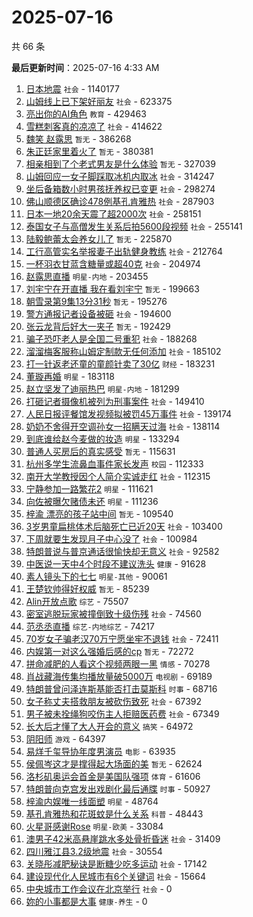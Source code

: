 # 2025-07-16

共 66 条


<!-- BEGIN -->

**最后更新时间**：2025-07-16 4:33 AM
1. [日本地震](https://m.weibo.cn/search?containerid=100103type%3D1%26t%3D10%26q%3D%E6%97%A5%E6%9C%AC%E5%9C%B0%E9%9C%87&stream_entry_id=31&isnewpage=1&extparam=seat%3D1%26lcate%3D5001%26stream_entry_id%3D31%26band_rank%3D1%26q%3D%25E6%2597%25A5%25E6%259C%25AC%25E5%259C%25B0%25E9%259C%2587%26dgr%3D0%26flag%3D2%26filter_type%3Drealtimehot%26c_type%3D31%26pos%3D0%26realpos%3D1%26cate%3D5001%26display_time%3D1752597487%26pre_seqid%3D17525974879120055994) `社会` - 1140177
2. [山姆线上已下架好丽友](https://m.weibo.cn/search?containerid=100103type%3D1%26t%3D10%26q%3D%23%E5%B1%B1%E5%A7%86%E7%BA%BF%E4%B8%8A%E5%B7%B2%E4%B8%8B%E6%9E%B6%E5%A5%BD%E4%B8%BD%E5%8F%8B%23&stream_entry_id=31&isnewpage=1&extparam=seat%3D1%26lcate%3D5001%26stream_entry_id%3D31%26band_rank%3D2%26q%3D%2523%25E5%25B1%25B1%25E5%25A7%2586%25E7%25BA%25BF%25E4%25B8%258A%25E5%25B7%25B2%25E4%25B8%258B%25E6%259E%25B6%25E5%25A5%25BD%25E4%25B8%25BD%25E5%258F%258B%2523%26dgr%3D0%26flag%3D2%26filter_type%3Drealtimehot%26c_type%3D31%26pos%3D1%26realpos%3D2%26cate%3D5001%26display_time%3D1752597487%26pre_seqid%3D17525974879120055994) `社会` - 623375
3. [亮出你的AI角色](https://m.weibo.cn/search?containerid=100103type%3D1%26t%3D10%26q%3D%23%E4%BA%AE%E5%87%BA%E4%BD%A0%E7%9A%84AI%E8%A7%92%E8%89%B2%23&stream_entry_id=31&isnewpage=1&extparam=seat%3D1%26lcate%3D5001%26stream_entry_id%3D31%26band_rank%3D3%26q%3D%2523%25E4%25BA%25AE%25E5%2587%25BA%25E4%25BD%25A0%25E7%259A%2584AI%25E8%25A7%2592%25E8%2589%25B2%2523%26dgr%3D0%26flag%3D0%26filter_type%3Drealtimehot%26c_type%3D31%26pos%3D2%26realpos%3D3%26cate%3D5001%26display_time%3D1752597487%26pre_seqid%3D17525974879120055994) `教育` - 429463
4. [雪糕刺客真的凉凉了](https://m.weibo.cn/search?containerid=100103type%3D1%26t%3D10%26q%3D%23%E9%9B%AA%E7%B3%95%E5%88%BA%E5%AE%A2%E7%9C%9F%E7%9A%84%E5%87%89%E5%87%89%E4%BA%86%23&stream_entry_id=31&isnewpage=1&extparam=seat%3D1%26lcate%3D5001%26stream_entry_id%3D31%26band_rank%3D39%26q%3D%2523%25E9%259B%25AA%25E7%25B3%2595%25E5%2588%25BA%25E5%25AE%25A2%25E7%259C%259F%25E7%259A%2584%25E5%2587%2589%25E5%2587%2589%25E4%25BA%2586%2523%26dgr%3D0%26flag%3D1%26filter_type%3Drealtimehot%26c_type%3D31%26pos%3D39%26realpos%3D39%26cate%3D5001%26display_time%3D1752597487%26pre_seqid%3D17525974879120055994) `社会` - 414622
5. [魏笑 赵露思](https://m.weibo.cn/search?containerid=100103type%3D1%26t%3D10%26q%3D%E9%AD%8F%E7%AC%91+%E8%B5%B5%E9%9C%B2%E6%80%9D&stream_entry_id=31&isnewpage=1&extparam=seat%3D1%26lcate%3D5001%26stream_entry_id%3D31%26band_rank%3D4%26q%3D%25E9%25AD%258F%25E7%25AC%2591%2520%25E8%25B5%25B5%25E9%259C%25B2%25E6%2580%259D%26dgr%3D0%26flag%3D1%26filter_type%3Drealtimehot%26c_type%3D31%26pos%3D3%26realpos%3D4%26cate%3D5001%26display_time%3D1752597487%26pre_seqid%3D17525974879120055994) `暂无` - 386268
6. [朱正廷家里着火了](https://m.weibo.cn/search?containerid=100103type%3D1%26t%3D10%26q%3D%E6%9C%B1%E6%AD%A3%E5%BB%B7%E5%AE%B6%E9%87%8C%E7%9D%80%E7%81%AB%E4%BA%86&stream_entry_id=31&isnewpage=1&extparam=seat%3D1%26lcate%3D5001%26stream_entry_id%3D31%26band_rank%3D5%26q%3D%25E6%259C%25B1%25E6%25AD%25A3%25E5%25BB%25B7%25E5%25AE%25B6%25E9%2587%258C%25E7%259D%2580%25E7%2581%25AB%25E4%25BA%2586%26dgr%3D0%26flag%3D2%26filter_type%3Drealtimehot%26c_type%3D31%26pos%3D4%26realpos%3D5%26cate%3D5001%26display_time%3D1752597487%26pre_seqid%3D17525974879120055994) `暂无` - 380381
7. [相亲相到了个老式男友是什么体验](https://m.weibo.cn/search?containerid=100103type%3D1%26t%3D10%26q%3D%E7%9B%B8%E4%BA%B2%E7%9B%B8%E5%88%B0%E4%BA%86%E4%B8%AA%E8%80%81%E5%BC%8F%E7%94%B7%E5%8F%8B%E6%98%AF%E4%BB%80%E4%B9%88%E4%BD%93%E9%AA%8C&stream_entry_id=31&isnewpage=1&extparam=seat%3D1%26lcate%3D5001%26stream_entry_id%3D31%26band_rank%3D6%26q%3D%25E7%259B%25B8%25E4%25BA%25B2%25E7%259B%25B8%25E5%2588%25B0%25E4%25BA%2586%25E4%25B8%25AA%25E8%2580%2581%25E5%25BC%258F%25E7%2594%25B7%25E5%258F%258B%25E6%2598%25AF%25E4%25BB%2580%25E4%25B9%2588%25E4%25BD%2593%25E9%25AA%258C%26dgr%3D0%26flag%3D0%26filter_type%3Drealtimehot%26c_type%3D31%26pos%3D5%26realpos%3D6%26cate%3D5001%26display_time%3D1752597487%26pre_seqid%3D17525974879120055994) `暂无` - 327039
8. [山姆回应一女子脚踩取冰机内取冰](https://m.weibo.cn/search?containerid=100103type%3D1%26t%3D10%26q%3D%23%E5%B1%B1%E5%A7%86%E5%9B%9E%E5%BA%94%E4%B8%80%E5%A5%B3%E5%AD%90%E8%84%9A%E8%B8%A9%E5%8F%96%E5%86%B0%E6%9C%BA%E5%86%85%E5%8F%96%E5%86%B0%23&stream_entry_id=31&isnewpage=1&extparam=seat%3D1%26lcate%3D5001%26stream_entry_id%3D31%26band_rank%3D7%26q%3D%2523%25E5%25B1%25B1%25E5%25A7%2586%25E5%259B%259E%25E5%25BA%2594%25E4%25B8%2580%25E5%25A5%25B3%25E5%25AD%2590%25E8%2584%259A%25E8%25B8%25A9%25E5%258F%2596%25E5%2586%25B0%25E6%259C%25BA%25E5%2586%2585%25E5%258F%2596%25E5%2586%25B0%2523%26dgr%3D0%26flag%3D0%26filter_type%3Drealtimehot%26c_type%3D31%26pos%3D7%26realpos%3D7%26cate%3D5001%26display_time%3D1752597487%26pre_seqid%3D17525974879120055994) `社会` - 314247
9. [坐后备箱数小时男孩抚养权已变更](https://m.weibo.cn/search?containerid=100103type%3D1%26t%3D10%26q%3D%23%E5%9D%90%E5%90%8E%E5%A4%87%E7%AE%B1%E6%95%B0%E5%B0%8F%E6%97%B6%E7%94%B7%E5%AD%A9%E6%8A%9A%E5%85%BB%E6%9D%83%E5%B7%B2%E5%8F%98%E6%9B%B4%23&stream_entry_id=31&isnewpage=1&extparam=seat%3D1%26lcate%3D5001%26stream_entry_id%3D31%26band_rank%3D8%26q%3D%2523%25E5%259D%2590%25E5%2590%258E%25E5%25A4%2587%25E7%25AE%25B1%25E6%2595%25B0%25E5%25B0%258F%25E6%2597%25B6%25E7%2594%25B7%25E5%25AD%25A9%25E6%258A%259A%25E5%2585%25BB%25E6%259D%2583%25E5%25B7%25B2%25E5%258F%2598%25E6%259B%25B4%2523%26dgr%3D0%26flag%3D1%26filter_type%3Drealtimehot%26c_type%3D31%26pos%3D8%26realpos%3D8%26cate%3D5001%26display_time%3D1752597487%26pre_seqid%3D17525974879120055994) `社会` - 298274
10. [佛山顺德区确诊478例基孔肯雅热](https://m.weibo.cn/search?containerid=100103type%3D1%26t%3D10%26q%3D%23%E4%BD%9B%E5%B1%B1%E9%A1%BA%E5%BE%B7%E5%8C%BA%E7%A1%AE%E8%AF%8A478%E4%BE%8B%E5%9F%BA%E5%AD%94%E8%82%AF%E9%9B%85%E7%83%AD%23&stream_entry_id=31&isnewpage=1&extparam=seat%3D1%26lcate%3D5001%26stream_entry_id%3D31%26band_rank%3D9%26q%3D%2523%25E4%25BD%259B%25E5%25B1%25B1%25E9%25A1%25BA%25E5%25BE%25B7%25E5%258C%25BA%25E7%25A1%25AE%25E8%25AF%258A478%25E4%25BE%258B%25E5%259F%25BA%25E5%25AD%2594%25E8%2582%25AF%25E9%259B%2585%25E7%2583%25AD%2523%26dgr%3D0%26flag%3D0%26filter_type%3Drealtimehot%26c_type%3D31%26pos%3D9%26realpos%3D9%26cate%3D5001%26display_time%3D1752597487%26pre_seqid%3D17525974879120055994) `社会` - 287903
11. [日本一地20余天震了超2000次](https://m.weibo.cn/search?containerid=100103type%3D1%26t%3D10%26q%3D%23%E6%97%A5%E6%9C%AC%E4%B8%80%E5%9C%B020%E4%BD%99%E5%A4%A9%E9%9C%87%E4%BA%86%E8%B6%852000%E6%AC%A1%23&stream_entry_id=31&isnewpage=1&extparam=seat%3D1%26lcate%3D5001%26stream_entry_id%3D31%26band_rank%3D10%26q%3D%2523%25E6%2597%25A5%25E6%259C%25AC%25E4%25B8%2580%25E5%259C%25B020%25E4%25BD%2599%25E5%25A4%25A9%25E9%259C%2587%25E4%25BA%2586%25E8%25B6%25852000%25E6%25AC%25A1%2523%26dgr%3D0%26flag%3D1%26filter_type%3Drealtimehot%26c_type%3D31%26pos%3D10%26realpos%3D10%26cate%3D5001%26display_time%3D1752597487%26pre_seqid%3D17525974879120055994) `社会` - 258151
12. [泰国女子与高僧发生关系后拍5600段视频](https://m.weibo.cn/search?containerid=100103type%3D1%26t%3D10%26q%3D%23%E6%B3%B0%E5%9B%BD%E5%A5%B3%E5%AD%90%E4%B8%8E%E9%AB%98%E5%83%A7%E5%8F%91%E7%94%9F%E5%85%B3%E7%B3%BB%E5%90%8E%E6%8B%8D5600%E6%AE%B5%E8%A7%86%E9%A2%91%23&stream_entry_id=31&isnewpage=1&extparam=seat%3D1%26lcate%3D5001%26stream_entry_id%3D31%26band_rank%3D11%26q%3D%2523%25E6%25B3%25B0%25E5%259B%25BD%25E5%25A5%25B3%25E5%25AD%2590%25E4%25B8%258E%25E9%25AB%2598%25E5%2583%25A7%25E5%258F%2591%25E7%2594%259F%25E5%2585%25B3%25E7%25B3%25BB%25E5%2590%258E%25E6%258B%258D5600%25E6%25AE%25B5%25E8%25A7%2586%25E9%25A2%2591%2523%26dgr%3D0%26flag%3D2%26filter_type%3Drealtimehot%26c_type%3D31%26pos%3D11%26realpos%3D11%26cate%3D5001%26display_time%3D1752597487%26pre_seqid%3D17525974879120055994) `社会` - 255141
13. [陆毅鲍蕾太会养女儿了](https://m.weibo.cn/search?containerid=100103type%3D1%26t%3D10%26q%3D%E9%99%86%E6%AF%85%E9%B2%8D%E8%95%BE%E5%A4%AA%E4%BC%9A%E5%85%BB%E5%A5%B3%E5%84%BF%E4%BA%86&stream_entry_id=31&isnewpage=1&extparam=seat%3D1%26lcate%3D5001%26stream_entry_id%3D31%26band_rank%3D12%26q%3D%25E9%2599%2586%25E6%25AF%2585%25E9%25B2%258D%25E8%2595%25BE%25E5%25A4%25AA%25E4%25BC%259A%25E5%2585%25BB%25E5%25A5%25B3%25E5%2584%25BF%25E4%25BA%2586%26dgr%3D0%26flag%3D2%26filter_type%3Drealtimehot%26c_type%3D31%26pos%3D12%26realpos%3D12%26cate%3D5001%26display_time%3D1752597487%26pre_seqid%3D17525974879120055994) `暂无` - 225870
14. [工行高管实名举报妻子出轨健身教练](https://m.weibo.cn/search?containerid=100103type%3D1%26t%3D10%26q%3D%23%E5%B7%A5%E8%A1%8C%E9%AB%98%E7%AE%A1%E5%AE%9E%E5%90%8D%E4%B8%BE%E6%8A%A5%E5%A6%BB%E5%AD%90%E5%87%BA%E8%BD%A8%E5%81%A5%E8%BA%AB%E6%95%99%E7%BB%83%23&stream_entry_id=31&isnewpage=1&extparam=seat%3D1%26lcate%3D5001%26stream_entry_id%3D31%26band_rank%3D13%26q%3D%2523%25E5%25B7%25A5%25E8%25A1%258C%25E9%25AB%2598%25E7%25AE%25A1%25E5%25AE%259E%25E5%2590%258D%25E4%25B8%25BE%25E6%258A%25A5%25E5%25A6%25BB%25E5%25AD%2590%25E5%2587%25BA%25E8%25BD%25A8%25E5%2581%25A5%25E8%25BA%25AB%25E6%2595%2599%25E7%25BB%2583%2523%26dgr%3D0%26flag%3D0%26filter_type%3Drealtimehot%26c_type%3D31%26pos%3D13%26realpos%3D13%26cate%3D5001%26display_time%3D1752597487%26pre_seqid%3D17525974879120055994) `社会` - 212764
15. [一杯羽衣甘蓝含糖量或超40克](https://m.weibo.cn/search?containerid=100103type%3D1%26t%3D10%26q%3D%23%E4%B8%80%E6%9D%AF%E7%BE%BD%E8%A1%A3%E7%94%98%E8%93%9D%E5%90%AB%E7%B3%96%E9%87%8F%E6%88%96%E8%B6%8540%E5%85%8B%23&stream_entry_id=31&isnewpage=1&extparam=seat%3D1%26lcate%3D5001%26stream_entry_id%3D31%26band_rank%3D14%26q%3D%2523%25E4%25B8%2580%25E6%259D%25AF%25E7%25BE%25BD%25E8%25A1%25A3%25E7%2594%2598%25E8%2593%259D%25E5%2590%25AB%25E7%25B3%2596%25E9%2587%258F%25E6%2588%2596%25E8%25B6%258540%25E5%2585%258B%2523%26dgr%3D0%26flag%3D1%26filter_type%3Drealtimehot%26c_type%3D31%26pos%3D14%26realpos%3D14%26cate%3D5001%26display_time%3D1752597487%26pre_seqid%3D17525974879120055994) `社会` - 204974
16. [赵露思直播](https://m.weibo.cn/search?containerid=100103type%3D1%26t%3D10%26q%3D%E8%B5%B5%E9%9C%B2%E6%80%9D%E7%9B%B4%E6%92%AD&stream_entry_id=31&isnewpage=1&extparam=seat%3D1%26lcate%3D5001%26stream_entry_id%3D31%26band_rank%3D15%26q%3D%25E8%25B5%25B5%25E9%259C%25B2%25E6%2580%259D%25E7%259B%25B4%25E6%2592%25AD%26dgr%3D0%26flag%3D0%26filter_type%3Drealtimehot%26c_type%3D31%26pos%3D15%26realpos%3D15%26cate%3D5001%26display_time%3D1752597487%26pre_seqid%3D17525974879120055994) `明星-内地` - 203455
17. [刘宇宁在开直播 我在看刘宇宁](https://m.weibo.cn/search?containerid=100103type%3D1%26t%3D10%26q%3D%E5%88%98%E5%AE%87%E5%AE%81%E5%9C%A8%E5%BC%80%E7%9B%B4%E6%92%AD+%E6%88%91%E5%9C%A8%E7%9C%8B%E5%88%98%E5%AE%87%E5%AE%81&stream_entry_id=31&isnewpage=1&extparam=seat%3D1%26lcate%3D5001%26stream_entry_id%3D31%26band_rank%3D16%26q%3D%25E5%2588%2598%25E5%25AE%2587%25E5%25AE%2581%25E5%259C%25A8%25E5%25BC%2580%25E7%259B%25B4%25E6%2592%25AD%2520%25E6%2588%2591%25E5%259C%25A8%25E7%259C%258B%25E5%2588%2598%25E5%25AE%2587%25E5%25AE%2581%26dgr%3D0%26flag%3D0%26filter_type%3Drealtimehot%26c_type%3D31%26pos%3D16%26realpos%3D16%26cate%3D5001%26display_time%3D1752597487%26pre_seqid%3D17525974879120055994) `暂无` - 199663
18. [朝雪录第9集13分31秒](https://m.weibo.cn/search?containerid=100103type%3D1%26t%3D10%26q%3D%E6%9C%9D%E9%9B%AA%E5%BD%95%E7%AC%AC9%E9%9B%8613%E5%88%8631%E7%A7%92&stream_entry_id=31&isnewpage=1&extparam=seat%3D1%26lcate%3D5001%26stream_entry_id%3D31%26band_rank%3D17%26q%3D%25E6%259C%259D%25E9%259B%25AA%25E5%25BD%2595%25E7%25AC%25AC9%25E9%259B%258613%25E5%2588%258631%25E7%25A7%2592%26dgr%3D0%26flag%3D0%26filter_type%3Drealtimehot%26c_type%3D31%26pos%3D17%26realpos%3D17%26cate%3D5001%26display_time%3D1752597487%26pre_seqid%3D17525974879120055994) `暂无` - 195276
19. [警方通报记者设备被砸](https://m.weibo.cn/search?containerid=100103type%3D1%26t%3D10%26q%3D%23%E8%AD%A6%E6%96%B9%E9%80%9A%E6%8A%A5%E8%AE%B0%E8%80%85%E8%AE%BE%E5%A4%87%E8%A2%AB%E7%A0%B8%23&stream_entry_id=31&isnewpage=1&extparam=seat%3D1%26lcate%3D5001%26stream_entry_id%3D31%26band_rank%3D24%26q%3D%2523%25E8%25AD%25A6%25E6%2596%25B9%25E9%2580%259A%25E6%258A%25A5%25E8%25AE%25B0%25E8%2580%2585%25E8%25AE%25BE%25E5%25A4%2587%25E8%25A2%25AB%25E7%25A0%25B8%2523%26dgr%3D0%26flag%3D1%26filter_type%3Drealtimehot%26c_type%3D31%26pos%3D24%26realpos%3D24%26cate%3D5001%26display_time%3D1752597487%26pre_seqid%3D17525974879120055994) `社会` - 194600
20. [张云龙背后好大一夹子](https://m.weibo.cn/search?containerid=100103type%3D1%26t%3D10%26q%3D%E5%BC%A0%E4%BA%91%E9%BE%99%E8%83%8C%E5%90%8E%E5%A5%BD%E5%A4%A7%E4%B8%80%E5%A4%B9%E5%AD%90&stream_entry_id=31&isnewpage=1&extparam=seat%3D1%26lcate%3D5001%26stream_entry_id%3D31%26band_rank%3D18%26q%3D%25E5%25BC%25A0%25E4%25BA%2591%25E9%25BE%2599%25E8%2583%258C%25E5%2590%258E%25E5%25A5%25BD%25E5%25A4%25A7%25E4%25B8%2580%25E5%25A4%25B9%25E5%25AD%2590%26dgr%3D0%26flag%3D0%26filter_type%3Drealtimehot%26c_type%3D31%26pos%3D18%26realpos%3D18%26cate%3D5001%26display_time%3D1752597487%26pre_seqid%3D17525974879120055994) `暂无` - 192429
21. [骗子恐吓老人是全国二号重犯](https://m.weibo.cn/search?containerid=100103type%3D1%26t%3D10%26q%3D%23%E9%AA%97%E5%AD%90%E6%81%90%E5%90%93%E8%80%81%E4%BA%BA%E6%98%AF%E5%85%A8%E5%9B%BD%E4%BA%8C%E5%8F%B7%E9%87%8D%E7%8A%AF%23&stream_entry_id=31&isnewpage=1&extparam=seat%3D1%26lcate%3D5001%26stream_entry_id%3D31%26band_rank%3D19%26q%3D%2523%25E9%25AA%2597%25E5%25AD%2590%25E6%2581%2590%25E5%2590%2593%25E8%2580%2581%25E4%25BA%25BA%25E6%2598%25AF%25E5%2585%25A8%25E5%259B%25BD%25E4%25BA%258C%25E5%258F%25B7%25E9%2587%258D%25E7%258A%25AF%2523%26dgr%3D0%26flag%3D1%26filter_type%3Drealtimehot%26c_type%3D31%26pos%3D19%26realpos%3D19%26cate%3D5001%26display_time%3D1752597487%26pre_seqid%3D17525974879120055994) `社会` - 188268
22. [溜溜梅客服称山姆定制款无任何添加](https://m.weibo.cn/search?containerid=100103type%3D1%26t%3D10%26q%3D%23%E6%BA%9C%E6%BA%9C%E6%A2%85%E5%AE%A2%E6%9C%8D%E7%A7%B0%E5%B1%B1%E5%A7%86%E5%AE%9A%E5%88%B6%E6%AC%BE%E6%97%A0%E4%BB%BB%E4%BD%95%E6%B7%BB%E5%8A%A0%23&stream_entry_id=31&isnewpage=1&extparam=seat%3D1%26lcate%3D5001%26stream_entry_id%3D31%26band_rank%3D20%26q%3D%2523%25E6%25BA%259C%25E6%25BA%259C%25E6%25A2%2585%25E5%25AE%25A2%25E6%259C%258D%25E7%25A7%25B0%25E5%25B1%25B1%25E5%25A7%2586%25E5%25AE%259A%25E5%2588%25B6%25E6%25AC%25BE%25E6%2597%25A0%25E4%25BB%25BB%25E4%25BD%2595%25E6%25B7%25BB%25E5%258A%25A0%2523%26dgr%3D0%26flag%3D1%26filter_type%3Drealtimehot%26c_type%3D31%26pos%3D20%26realpos%3D20%26cate%3D5001%26display_time%3D1752597487%26pre_seqid%3D17525974879120055994) `社会` - 185102
23. [打一针返老还童的童颜针卖了30亿](https://m.weibo.cn/search?containerid=100103type%3D1%26t%3D10%26q%3D%23%E6%89%93%E4%B8%80%E9%92%88%E8%BF%94%E8%80%81%E8%BF%98%E7%AB%A5%E7%9A%84%E7%AB%A5%E9%A2%9C%E9%92%88%E5%8D%96%E4%BA%8630%E4%BA%BF%23&stream_entry_id=31&isnewpage=1&extparam=seat%3D1%26lcate%3D5001%26stream_entry_id%3D31%26band_rank%3D21%26q%3D%2523%25E6%2589%2593%25E4%25B8%2580%25E9%2592%2588%25E8%25BF%2594%25E8%2580%2581%25E8%25BF%2598%25E7%25AB%25A5%25E7%259A%2584%25E7%25AB%25A5%25E9%25A2%259C%25E9%2592%2588%25E5%258D%2596%25E4%25BA%258630%25E4%25BA%25BF%2523%26dgr%3D0%26flag%3D1%26filter_type%3Drealtimehot%26c_type%3D31%26pos%3D21%26realpos%3D21%26cate%3D5001%26display_time%3D1752597487%26pre_seqid%3D17525974879120055994) `财经` - 183231
24. [董璇再婚](https://m.weibo.cn/search?containerid=100103type%3D1%26t%3D10%26q%3D%E8%91%A3%E7%92%87%E5%86%8D%E5%A9%9A&stream_entry_id=31&isnewpage=1&extparam=seat%3D1%26lcate%3D5001%26stream_entry_id%3D31%26band_rank%3D22%26q%3D%25E8%2591%25A3%25E7%2592%2587%25E5%2586%258D%25E5%25A9%259A%26dgr%3D0%26flag%3D2%26filter_type%3Drealtimehot%26c_type%3D31%26pos%3D22%26realpos%3D22%26cate%3D5001%26display_time%3D1752597487%26pre_seqid%3D17525974879120055994) `明星` - 183118
25. [赵立坚发了迪丽热巴](https://m.weibo.cn/search?containerid=100103type%3D1%26t%3D10%26q%3D%23%E8%B5%B5%E7%AB%8B%E5%9D%9A%E5%8F%91%E4%BA%86%E8%BF%AA%E4%B8%BD%E7%83%AD%E5%B7%B4%23&stream_entry_id=31&isnewpage=1&extparam=seat%3D1%26lcate%3D5001%26stream_entry_id%3D31%26band_rank%3D23%26q%3D%2523%25E8%25B5%25B5%25E7%25AB%258B%25E5%259D%259A%25E5%258F%2591%25E4%25BA%2586%25E8%25BF%25AA%25E4%25B8%25BD%25E7%2583%25AD%25E5%25B7%25B4%2523%26dgr%3D0%26flag%3D2%26filter_type%3Drealtimehot%26c_type%3D31%26pos%3D23%26realpos%3D23%26cate%3D5001%26display_time%3D1752597487%26pre_seqid%3D17525974879120055994) `明星-内地` - 181299
26. [打砸记者摄像机被列为刑事案件](https://m.weibo.cn/search?containerid=100103type%3D1%26t%3D10%26q%3D%23%E6%89%93%E7%A0%B8%E8%AE%B0%E8%80%85%E6%91%84%E5%83%8F%E6%9C%BA%E8%A2%AB%E5%88%97%E4%B8%BA%E5%88%91%E4%BA%8B%E6%A1%88%E4%BB%B6%23&stream_entry_id=31&isnewpage=1&extparam=seat%3D1%26lcate%3D5001%26stream_entry_id%3D31%26band_rank%3D25%26q%3D%2523%25E6%2589%2593%25E7%25A0%25B8%25E8%25AE%25B0%25E8%2580%2585%25E6%2591%2584%25E5%2583%258F%25E6%259C%25BA%25E8%25A2%25AB%25E5%2588%2597%25E4%25B8%25BA%25E5%2588%2591%25E4%25BA%258B%25E6%25A1%2588%25E4%25BB%25B6%2523%26dgr%3D0%26flag%3D1%26filter_type%3Drealtimehot%26c_type%3D31%26pos%3D25%26realpos%3D25%26cate%3D5001%26display_time%3D1752597487%26pre_seqid%3D17525974879120055994) `社会` - 149410
27. [人民日报评餐馆发视频拟被罚45万事件](https://m.weibo.cn/search?containerid=100103type%3D1%26t%3D10%26q%3D%23%E4%BA%BA%E6%B0%91%E6%97%A5%E6%8A%A5%E8%AF%84%E9%A4%90%E9%A6%86%E5%8F%91%E8%A7%86%E9%A2%91%E6%8B%9F%E8%A2%AB%E7%BD%9A45%E4%B8%87%E4%BA%8B%E4%BB%B6%23&stream_entry_id=31&isnewpage=1&extparam=seat%3D1%26c_type%3D31%26cate%3D5001%26stream_entry_id%3D31%26lcate%3D5001%26pos%3D9%26q%3D%2523%25E4%25BA%25BA%25E6%25B0%2591%25E6%2597%25A5%25E6%258A%25A5%25E8%25AF%2584%25E9%25A4%2590%25E9%25A6%2586%25E5%258F%2591%25E8%25A7%2586%25E9%25A2%2591%25E6%258B%259F%25E8%25A2%25AB%25E7%25BD%259A45%25E4%25B8%2587%25E4%25BA%258B%25E4%25BB%25B6%2523%26flag%3D1%26dgr%3D0%26band_rank%3D10%26filter_type%3Drealtimehot%26realpos%3D10%26display_time%3D1752600486%26pre_seqid%3D17526004864100056988) `社会` - 139174
28. [奶奶不舍得开空调孙女一招瞒天过海](https://m.weibo.cn/search?containerid=100103type%3D1%26t%3D10%26q%3D%23%E5%A5%B6%E5%A5%B6%E4%B8%8D%E8%88%8D%E5%BE%97%E5%BC%80%E7%A9%BA%E8%B0%83%E5%AD%99%E5%A5%B3%E4%B8%80%E6%8B%9B%E7%9E%92%E5%A4%A9%E8%BF%87%E6%B5%B7%23&stream_entry_id=31&isnewpage=1&extparam=seat%3D1%26lcate%3D5001%26stream_entry_id%3D31%26band_rank%3D26%26q%3D%2523%25E5%25A5%25B6%25E5%25A5%25B6%25E4%25B8%258D%25E8%2588%258D%25E5%25BE%2597%25E5%25BC%2580%25E7%25A9%25BA%25E8%25B0%2583%25E5%25AD%2599%25E5%25A5%25B3%25E4%25B8%2580%25E6%258B%259B%25E7%259E%2592%25E5%25A4%25A9%25E8%25BF%2587%25E6%25B5%25B7%2523%26dgr%3D0%26flag%3D0%26filter_type%3Drealtimehot%26c_type%3D31%26pos%3D26%26realpos%3D26%26cate%3D5001%26display_time%3D1752597487%26pre_seqid%3D17525974879120055994) `社会` - 138114
29. [到底谁给赵今麦做的妆造](https://m.weibo.cn/search?containerid=100103type%3D1%26t%3D10%26q%3D%23%E5%88%B0%E5%BA%95%E8%B0%81%E7%BB%99%E8%B5%B5%E4%BB%8A%E9%BA%A6%E5%81%9A%E7%9A%84%E5%A6%86%E9%80%A0%23&stream_entry_id=31&isnewpage=1&extparam=seat%3D1%26c_type%3D31%26cate%3D5001%26stream_entry_id%3D31%26lcate%3D5001%26pos%3D29%26q%3D%2523%25E5%2588%25B0%25E5%25BA%2595%25E8%25B0%2581%25E7%25BB%2599%25E8%25B5%25B5%25E4%25BB%258A%25E9%25BA%25A6%25E5%2581%259A%25E7%259A%2584%25E5%25A6%2586%25E9%2580%25A0%2523%26flag%3D1%26dgr%3D0%26band_rank%3D30%26filter_type%3Drealtimehot%26realpos%3D30%26display_time%3D1752600486%26pre_seqid%3D17526004864100056988) `明星` - 133294
30. [普通人买房后的真实感受](https://m.weibo.cn/search?containerid=100103type%3D1%26t%3D10%26q%3D%E6%99%AE%E9%80%9A%E4%BA%BA%E4%B9%B0%E6%88%BF%E5%90%8E%E7%9A%84%E7%9C%9F%E5%AE%9E%E6%84%9F%E5%8F%97&stream_entry_id=31&isnewpage=1&extparam=seat%3D1%26lcate%3D5001%26stream_entry_id%3D31%26band_rank%3D27%26q%3D%25E6%2599%25AE%25E9%2580%259A%25E4%25BA%25BA%25E4%25B9%25B0%25E6%2588%25BF%25E5%2590%258E%25E7%259A%2584%25E7%259C%259F%25E5%25AE%259E%25E6%2584%259F%25E5%258F%2597%26dgr%3D0%26flag%3D0%26filter_type%3Drealtimehot%26c_type%3D31%26pos%3D27%26realpos%3D27%26cate%3D5001%26display_time%3D1752597487%26pre_seqid%3D17525974879120055994) `暂无` - 115631
31. [杭州多学生流鼻血事件家长发声](https://m.weibo.cn/search?containerid=100103type%3D1%26t%3D10%26q%3D%23%E6%9D%AD%E5%B7%9E%E5%A4%9A%E5%AD%A6%E7%94%9F%E6%B5%81%E9%BC%BB%E8%A1%80%E4%BA%8B%E4%BB%B6%E5%AE%B6%E9%95%BF%E5%8F%91%E5%A3%B0%23&stream_entry_id=31&isnewpage=1&extparam=seat%3D1%26lcate%3D5001%26stream_entry_id%3D31%26band_rank%3D28%26q%3D%2523%25E6%259D%25AD%25E5%25B7%259E%25E5%25A4%259A%25E5%25AD%25A6%25E7%2594%259F%25E6%25B5%2581%25E9%25BC%25BB%25E8%25A1%2580%25E4%25BA%258B%25E4%25BB%25B6%25E5%25AE%25B6%25E9%2595%25BF%25E5%258F%2591%25E5%25A3%25B0%2523%26dgr%3D0%26flag%3D0%26filter_type%3Drealtimehot%26c_type%3D31%26pos%3D28%26realpos%3D28%26cate%3D5001%26display_time%3D1752597487%26pre_seqid%3D17525974879120055994) `校园` - 112333
32. [南开大学教授因个人简介实诚走红](https://m.weibo.cn/search?containerid=100103type%3D1%26t%3D10%26q%3D%23%E5%8D%97%E5%BC%80%E5%A4%A7%E5%AD%A6%E6%95%99%E6%8E%88%E5%9B%A0%E4%B8%AA%E4%BA%BA%E7%AE%80%E4%BB%8B%E5%AE%9E%E8%AF%9A%E8%B5%B0%E7%BA%A2%23&stream_entry_id=31&isnewpage=1&extparam=seat%3D1%26lcate%3D5001%26stream_entry_id%3D31%26band_rank%3D29%26q%3D%2523%25E5%258D%2597%25E5%25BC%2580%25E5%25A4%25A7%25E5%25AD%25A6%25E6%2595%2599%25E6%258E%2588%25E5%259B%25A0%25E4%25B8%25AA%25E4%25BA%25BA%25E7%25AE%2580%25E4%25BB%258B%25E5%25AE%259E%25E8%25AF%259A%25E8%25B5%25B0%25E7%25BA%25A2%2523%26dgr%3D0%26flag%3D0%26filter_type%3Drealtimehot%26c_type%3D31%26pos%3D29%26realpos%3D29%26cate%3D5001%26display_time%3D1752597487%26pre_seqid%3D17525974879120055994) `社会` - 112315
33. [宁静参加一路繁花2](https://m.weibo.cn/search?containerid=100103type%3D1%26t%3D10%26q%3D%23%E5%AE%81%E9%9D%99%E5%8F%82%E5%8A%A0%E4%B8%80%E8%B7%AF%E7%B9%81%E8%8A%B12%23&stream_entry_id=31&isnewpage=1&extparam=seat%3D1%26lcate%3D5001%26stream_entry_id%3D31%26band_rank%3D30%26q%3D%2523%25E5%25AE%2581%25E9%259D%2599%25E5%258F%2582%25E5%258A%25A0%25E4%25B8%2580%25E8%25B7%25AF%25E7%25B9%2581%25E8%258A%25B12%2523%26dgr%3D0%26flag%3D1%26filter_type%3Drealtimehot%26c_type%3D31%26pos%3D30%26realpos%3D30%26cate%3D5001%26display_time%3D1752597487%26pre_seqid%3D17525974879120055994) `明星` - 111621
34. [向佐被曝欠赌债未还](https://m.weibo.cn/search?containerid=100103type%3D1%26t%3D10%26q%3D%23%E5%90%91%E4%BD%90%E8%A2%AB%E6%9B%9D%E6%AC%A0%E8%B5%8C%E5%80%BA%E6%9C%AA%E8%BF%98%23&stream_entry_id=31&isnewpage=1&extparam=seat%3D1%26lcate%3D5001%26stream_entry_id%3D31%26band_rank%3D31%26q%3D%2523%25E5%2590%2591%25E4%25BD%2590%25E8%25A2%25AB%25E6%259B%259D%25E6%25AC%25A0%25E8%25B5%258C%25E5%2580%25BA%25E6%259C%25AA%25E8%25BF%2598%2523%26dgr%3D0%26flag%3D0%26filter_type%3Drealtimehot%26c_type%3D31%26pos%3D31%26realpos%3D31%26cate%3D5001%26display_time%3D1752597487%26pre_seqid%3D17525974879120055994) `明星` - 111236
35. [梓渝 漂亮的孩子站中间](https://m.weibo.cn/search?containerid=100103type%3D1%26t%3D10%26q%3D%E6%A2%93%E6%B8%9D+%E6%BC%82%E4%BA%AE%E7%9A%84%E5%AD%A9%E5%AD%90%E7%AB%99%E4%B8%AD%E9%97%B4&stream_entry_id=31&isnewpage=1&extparam=seat%3D1%26lcate%3D5001%26stream_entry_id%3D31%26band_rank%3D32%26q%3D%25E6%25A2%2593%25E6%25B8%259D%2520%25E6%25BC%2582%25E4%25BA%25AE%25E7%259A%2584%25E5%25AD%25A9%25E5%25AD%2590%25E7%25AB%2599%25E4%25B8%25AD%25E9%2597%25B4%26dgr%3D0%26flag%3D0%26filter_type%3Drealtimehot%26c_type%3D31%26pos%3D32%26realpos%3D32%26cate%3D5001%26display_time%3D1752597487%26pre_seqid%3D17525974879120055994) `暂无` - 109540
36. [3岁男童扁桃体术后脑死亡已近20天](https://m.weibo.cn/search?containerid=100103type%3D1%26t%3D10%26q%3D%233%E5%B2%81%E7%94%B7%E7%AB%A5%E6%89%81%E6%A1%83%E4%BD%93%E6%9C%AF%E5%90%8E%E8%84%91%E6%AD%BB%E4%BA%A1%E5%B7%B2%E8%BF%9120%E5%A4%A9%23&stream_entry_id=31&isnewpage=1&extparam=seat%3D1%26lcate%3D5001%26stream_entry_id%3D31%26band_rank%3D33%26q%3D%25233%25E5%25B2%2581%25E7%2594%25B7%25E7%25AB%25A5%25E6%2589%2581%25E6%25A1%2583%25E4%25BD%2593%25E6%259C%25AF%25E5%2590%258E%25E8%2584%2591%25E6%25AD%25BB%25E4%25BA%25A1%25E5%25B7%25B2%25E8%25BF%259120%25E5%25A4%25A9%2523%26dgr%3D0%26flag%3D1%26filter_type%3Drealtimehot%26c_type%3D31%26pos%3D33%26realpos%3D33%26cate%3D5001%26display_time%3D1752597487%26pre_seqid%3D17525974879120055994) `社会` - 103400
37. [下周就要生发现月子中心没了](https://m.weibo.cn/search?containerid=100103type%3D1%26t%3D10%26q%3D%23%E4%B8%8B%E5%91%A8%E5%B0%B1%E8%A6%81%E7%94%9F%E5%8F%91%E7%8E%B0%E6%9C%88%E5%AD%90%E4%B8%AD%E5%BF%83%E6%B2%A1%E4%BA%86%23&stream_entry_id=31&isnewpage=1&extparam=seat%3D1%26lcate%3D5001%26stream_entry_id%3D31%26band_rank%3D34%26q%3D%2523%25E4%25B8%258B%25E5%2591%25A8%25E5%25B0%25B1%25E8%25A6%2581%25E7%2594%259F%25E5%258F%2591%25E7%258E%25B0%25E6%259C%2588%25E5%25AD%2590%25E4%25B8%25AD%25E5%25BF%2583%25E6%25B2%25A1%25E4%25BA%2586%2523%26dgr%3D0%26flag%3D0%26filter_type%3Drealtimehot%26c_type%3D31%26pos%3D34%26realpos%3D34%26cate%3D5001%26display_time%3D1752597487%26pre_seqid%3D17525974879120055994) `社会` - 100984
38. [特朗普说与普京通话很愉快却无意义](https://m.weibo.cn/search?containerid=100103type%3D1%26t%3D10%26q%3D%23%E7%89%B9%E6%9C%97%E6%99%AE%E8%AF%B4%E4%B8%8E%E6%99%AE%E4%BA%AC%E9%80%9A%E8%AF%9D%E5%BE%88%E6%84%89%E5%BF%AB%E5%8D%B4%E6%97%A0%E6%84%8F%E4%B9%89%23&stream_entry_id=31&isnewpage=1&extparam=seat%3D1%26lcate%3D5001%26stream_entry_id%3D31%26band_rank%3D35%26q%3D%2523%25E7%2589%25B9%25E6%259C%2597%25E6%2599%25AE%25E8%25AF%25B4%25E4%25B8%258E%25E6%2599%25AE%25E4%25BA%25AC%25E9%2580%259A%25E8%25AF%259D%25E5%25BE%2588%25E6%2584%2589%25E5%25BF%25AB%25E5%258D%25B4%25E6%2597%25A0%25E6%2584%258F%25E4%25B9%2589%2523%26dgr%3D0%26flag%3D1%26filter_type%3Drealtimehot%26c_type%3D31%26pos%3D35%26realpos%3D35%26cate%3D5001%26display_time%3D1752597487%26pre_seqid%3D17525974879120055994) `社会` - 92582
39. [中医说一天中4个时段不建议洗头](https://m.weibo.cn/search?containerid=100103type%3D1%26t%3D10%26q%3D%23%E4%B8%AD%E5%8C%BB%E8%AF%B4%E4%B8%80%E5%A4%A9%E4%B8%AD4%E4%B8%AA%E6%97%B6%E6%AE%B5%E4%B8%8D%E5%BB%BA%E8%AE%AE%E6%B4%97%E5%A4%B4%23&stream_entry_id=31&isnewpage=1&extparam=seat%3D1%26lcate%3D5001%26stream_entry_id%3D31%26band_rank%3D36%26q%3D%2523%25E4%25B8%25AD%25E5%258C%25BB%25E8%25AF%25B4%25E4%25B8%2580%25E5%25A4%25A9%25E4%25B8%25AD4%25E4%25B8%25AA%25E6%2597%25B6%25E6%25AE%25B5%25E4%25B8%258D%25E5%25BB%25BA%25E8%25AE%25AE%25E6%25B4%2597%25E5%25A4%25B4%2523%26dgr%3D0%26flag%3D0%26filter_type%3Drealtimehot%26c_type%3D31%26pos%3D36%26realpos%3D36%26cate%3D5001%26display_time%3D1752597487%26pre_seqid%3D17525974879120055994) `健康` - 91628
40. [素人镜头下的七七](https://m.weibo.cn/search?containerid=100103type%3D1%26t%3D10%26q%3D%23%E7%B4%A0%E4%BA%BA%E9%95%9C%E5%A4%B4%E4%B8%8B%E7%9A%84%E4%B8%83%E4%B8%83%23&stream_entry_id=31&isnewpage=1&extparam=seat%3D1%26lcate%3D5001%26stream_entry_id%3D31%26band_rank%3D37%26q%3D%2523%25E7%25B4%25A0%25E4%25BA%25BA%25E9%2595%259C%25E5%25A4%25B4%25E4%25B8%258B%25E7%259A%2584%25E4%25B8%2583%25E4%25B8%2583%2523%26dgr%3D0%26flag%3D0%26filter_type%3Drealtimehot%26c_type%3D31%26pos%3D37%26realpos%3D37%26cate%3D5001%26display_time%3D1752597487%26pre_seqid%3D17525974879120055994) `明星-其他` - 90061
41. [王楚钦帅得好权威](https://m.weibo.cn/search?containerid=100103type%3D1%26t%3D10%26q%3D%E7%8E%8B%E6%A5%9A%E9%92%A6%E5%B8%85%E5%BE%97%E5%A5%BD%E6%9D%83%E5%A8%81&stream_entry_id=31&isnewpage=1&extparam=seat%3D1%26lcate%3D5001%26stream_entry_id%3D31%26band_rank%3D38%26q%3D%25E7%258E%258B%25E6%25A5%259A%25E9%2592%25A6%25E5%25B8%2585%25E5%25BE%2597%25E5%25A5%25BD%25E6%259D%2583%25E5%25A8%2581%26dgr%3D0%26flag%3D0%26filter_type%3Drealtimehot%26c_type%3D31%26pos%3D38%26realpos%3D38%26cate%3D5001%26display_time%3D1752597487%26pre_seqid%3D17525974879120055994) `暂无` - 85239
42. [Alin开放点歌](https://m.weibo.cn/search?containerid=100103type%3D1%26t%3D10%26q%3D%23Alin%E5%BC%80%E6%94%BE%E7%82%B9%E6%AD%8C%23&stream_entry_id=31&isnewpage=1&extparam=seat%3D1%26lcate%3D5001%26stream_entry_id%3D31%26band_rank%3D40%26q%3D%2523Alin%25E5%25BC%2580%25E6%2594%25BE%25E7%2582%25B9%25E6%25AD%258C%2523%26dgr%3D0%26flag%3D0%26filter_type%3Drealtimehot%26c_type%3D31%26pos%3D40%26realpos%3D40%26cate%3D5001%26display_time%3D1752597487%26pre_seqid%3D17525974879120055994) `综艺` - 75507
43. [密室逃脱玩家被撞倒致十级伤残](https://m.weibo.cn/search?containerid=100103type%3D1%26t%3D10%26q%3D%23%E5%AF%86%E5%AE%A4%E9%80%83%E8%84%B1%E7%8E%A9%E5%AE%B6%E8%A2%AB%E6%92%9E%E5%80%92%E8%87%B4%E5%8D%81%E7%BA%A7%E4%BC%A4%E6%AE%8B%23&stream_entry_id=31&isnewpage=1&extparam=seat%3D1%26lcate%3D5001%26stream_entry_id%3D31%26band_rank%3D41%26q%3D%2523%25E5%25AF%2586%25E5%25AE%25A4%25E9%2580%2583%25E8%2584%25B1%25E7%258E%25A9%25E5%25AE%25B6%25E8%25A2%25AB%25E6%2592%259E%25E5%2580%2592%25E8%2587%25B4%25E5%258D%2581%25E7%25BA%25A7%25E4%25BC%25A4%25E6%25AE%258B%2523%26dgr%3D0%26flag%3D0%26filter_type%3Drealtimehot%26c_type%3D31%26pos%3D41%26realpos%3D41%26cate%3D5001%26display_time%3D1752597487%26pre_seqid%3D17525974879120055994) `社会` - 74560
44. [范丞丞直播](https://m.weibo.cn/search?containerid=100103type%3D1%26t%3D10%26q%3D%E8%8C%83%E4%B8%9E%E4%B8%9E%E7%9B%B4%E6%92%AD&stream_entry_id=31&isnewpage=1&extparam=seat%3D1%26c_type%3D31%26cate%3D5001%26stream_entry_id%3D31%26lcate%3D5001%26pos%3D26%26q%3D%25E8%258C%2583%25E4%25B8%259E%25E4%25B8%259E%25E7%259B%25B4%25E6%2592%25AD%26flag%3D1%26dgr%3D0%26band_rank%3D27%26filter_type%3Drealtimehot%26realpos%3D27%26display_time%3D1752600486%26pre_seqid%3D17526004864100056988) `综艺-内地综艺` - 74217
45. [70岁女子骗老汉70万宁愿坐牢不退钱](https://m.weibo.cn/search?containerid=100103type%3D1%26t%3D10%26q%3D%2370%E5%B2%81%E5%A5%B3%E5%AD%90%E9%AA%97%E8%80%81%E6%B1%8970%E4%B8%87%E5%AE%81%E6%84%BF%E5%9D%90%E7%89%A2%E4%B8%8D%E9%80%80%E9%92%B1%23&stream_entry_id=31&isnewpage=1&extparam=seat%3D1%26lcate%3D5001%26stream_entry_id%3D31%26band_rank%3D42%26q%3D%252370%25E5%25B2%2581%25E5%25A5%25B3%25E5%25AD%2590%25E9%25AA%2597%25E8%2580%2581%25E6%25B1%258970%25E4%25B8%2587%25E5%25AE%2581%25E6%2584%25BF%25E5%259D%2590%25E7%2589%25A2%25E4%25B8%258D%25E9%2580%2580%25E9%2592%25B1%2523%26dgr%3D0%26flag%3D1%26filter_type%3Drealtimehot%26c_type%3D31%26pos%3D42%26realpos%3D42%26cate%3D5001%26display_time%3D1752597487%26pre_seqid%3D17525974879120055994) `社会` - 72411
46. [内娱第一对这么强婚后感的cp](https://m.weibo.cn/search?containerid=100103type%3D1%26t%3D10%26q%3D%E5%86%85%E5%A8%B1%E7%AC%AC%E4%B8%80%E5%AF%B9%E8%BF%99%E4%B9%88%E5%BC%BA%E5%A9%9A%E5%90%8E%E6%84%9F%E7%9A%84cp&stream_entry_id=31&isnewpage=1&extparam=seat%3D1%26lcate%3D5001%26stream_entry_id%3D31%26band_rank%3D43%26q%3D%25E5%2586%2585%25E5%25A8%25B1%25E7%25AC%25AC%25E4%25B8%2580%25E5%25AF%25B9%25E8%25BF%2599%25E4%25B9%2588%25E5%25BC%25BA%25E5%25A9%259A%25E5%2590%258E%25E6%2584%259F%25E7%259A%2584cp%26dgr%3D0%26flag%3D0%26filter_type%3Drealtimehot%26c_type%3D31%26pos%3D43%26realpos%3D43%26cate%3D5001%26display_time%3D1752597487%26pre_seqid%3D17525974879120055994) `暂无` - 72272
47. [拼命减肥的人看这个视频两眼一黑](https://m.weibo.cn/search?containerid=100103type%3D1%26t%3D10%26q%3D%23%E6%8B%BC%E5%91%BD%E5%87%8F%E8%82%A5%E7%9A%84%E4%BA%BA%E7%9C%8B%E8%BF%99%E4%B8%AA%E8%A7%86%E9%A2%91%E4%B8%A4%E7%9C%BC%E4%B8%80%E9%BB%91%23&stream_entry_id=31&isnewpage=1&extparam=seat%3D1%26lcate%3D5001%26stream_entry_id%3D31%26band_rank%3D44%26q%3D%2523%25E6%258B%25BC%25E5%2591%25BD%25E5%2587%258F%25E8%2582%25A5%25E7%259A%2584%25E4%25BA%25BA%25E7%259C%258B%25E8%25BF%2599%25E4%25B8%25AA%25E8%25A7%2586%25E9%25A2%2591%25E4%25B8%25A4%25E7%259C%25BC%25E4%25B8%2580%25E9%25BB%2591%2523%26dgr%3D0%26flag%3D0%26filter_type%3Drealtimehot%26c_type%3D31%26pos%3D44%26realpos%3D44%26cate%3D5001%26display_time%3D1752597487%26pre_seqid%3D17525974879120055994) `情感` - 70278
48. [肖战藏海传集均播放量破5000万](https://m.weibo.cn/search?containerid=100103type%3D1%26t%3D10%26q%3D%23%E8%82%96%E6%88%98%E8%97%8F%E6%B5%B7%E4%BC%A0%E9%9B%86%E5%9D%87%E6%92%AD%E6%94%BE%E9%87%8F%E7%A0%B45000%E4%B8%87%23&stream_entry_id=31&isnewpage=1&extparam=seat%3D1%26c_type%3D31%26cate%3D5001%26stream_entry_id%3D31%26lcate%3D5001%26pos%3D27%26q%3D%2523%25E8%2582%2596%25E6%2588%2598%25E8%2597%258F%25E6%25B5%25B7%25E4%25BC%25A0%25E9%259B%2586%25E5%259D%2587%25E6%2592%25AD%25E6%2594%25BE%25E9%2587%258F%25E7%25A0%25B45000%25E4%25B8%2587%2523%26flag%3D1%26dgr%3D0%26band_rank%3D28%26filter_type%3Drealtimehot%26realpos%3D28%26display_time%3D1752600486%26pre_seqid%3D17526004864100056988) `电视剧` - 69189
49. [特朗普曾问泽连斯基能否打击莫斯科](https://m.weibo.cn/search?containerid=100103type%3D1%26t%3D10%26q%3D%23%E7%89%B9%E6%9C%97%E6%99%AE%E6%9B%BE%E9%97%AE%E6%B3%BD%E8%BF%9E%E6%96%AF%E5%9F%BA%E8%83%BD%E5%90%A6%E6%89%93%E5%87%BB%E8%8E%AB%E6%96%AF%E7%A7%91%23&stream_entry_id=31&isnewpage=1&extparam=seat%3D1%26lcate%3D5001%26stream_entry_id%3D31%26band_rank%3D45%26q%3D%2523%25E7%2589%25B9%25E6%259C%2597%25E6%2599%25AE%25E6%259B%25BE%25E9%2597%25AE%25E6%25B3%25BD%25E8%25BF%259E%25E6%2596%25AF%25E5%259F%25BA%25E8%2583%25BD%25E5%2590%25A6%25E6%2589%2593%25E5%2587%25BB%25E8%258E%25AB%25E6%2596%25AF%25E7%25A7%2591%2523%26dgr%3D0%26flag%3D0%26filter_type%3Drealtimehot%26c_type%3D31%26pos%3D45%26realpos%3D45%26cate%3D5001%26display_time%3D1752597487%26pre_seqid%3D17525974879120055994) `时事` - 68716
50. [女子称丈夫搭救朋友被砍伤致死](https://m.weibo.cn/search?containerid=100103type%3D1%26t%3D10%26q%3D%23%E5%A5%B3%E5%AD%90%E7%A7%B0%E4%B8%88%E5%A4%AB%E6%90%AD%E6%95%91%E6%9C%8B%E5%8F%8B%E8%A2%AB%E7%A0%8D%E4%BC%A4%E8%87%B4%E6%AD%BB%23&stream_entry_id=31&isnewpage=1&extparam=seat%3D1%26c_type%3D31%26cate%3D5001%26stream_entry_id%3D31%26lcate%3D5001%26pos%3D28%26q%3D%2523%25E5%25A5%25B3%25E5%25AD%2590%25E7%25A7%25B0%25E4%25B8%2588%25E5%25A4%25AB%25E6%2590%25AD%25E6%2595%2591%25E6%259C%258B%25E5%258F%258B%25E8%25A2%25AB%25E7%25A0%258D%25E4%25BC%25A4%25E8%2587%25B4%25E6%25AD%25BB%2523%26flag%3D1%26dgr%3D0%26band_rank%3D29%26filter_type%3Drealtimehot%26realpos%3D29%26display_time%3D1752600486%26pre_seqid%3D17526004864100056988) `社会` - 67392
51. [男子被未拴绳狗咬伤主人拒赔医药费](https://m.weibo.cn/search?containerid=100103type%3D1%26t%3D10%26q%3D%23%E7%94%B7%E5%AD%90%E8%A2%AB%E6%9C%AA%E6%8B%B4%E7%BB%B3%E7%8B%97%E5%92%AC%E4%BC%A4%E4%B8%BB%E4%BA%BA%E6%8B%92%E8%B5%94%E5%8C%BB%E8%8D%AF%E8%B4%B9%23&stream_entry_id=31&isnewpage=1&extparam=seat%3D1%26c_type%3D31%26cate%3D5001%26stream_entry_id%3D31%26lcate%3D5001%26pos%3D30%26q%3D%2523%25E7%2594%25B7%25E5%25AD%2590%25E8%25A2%25AB%25E6%259C%25AA%25E6%258B%25B4%25E7%25BB%25B3%25E7%258B%2597%25E5%2592%25AC%25E4%25BC%25A4%25E4%25B8%25BB%25E4%25BA%25BA%25E6%258B%2592%25E8%25B5%2594%25E5%258C%25BB%25E8%258D%25AF%25E8%25B4%25B9%2523%26flag%3D1%26dgr%3D0%26band_rank%3D31%26filter_type%3Drealtimehot%26realpos%3D31%26display_time%3D1752600486%26pre_seqid%3D17526004864100056988) `社会` - 67349
52. [长大后才懂了大人开会的意义](https://m.weibo.cn/search?containerid=100103type%3D1%26t%3D10%26q%3D%23%E9%95%BF%E5%A4%A7%E5%90%8E%E6%89%8D%E6%87%82%E4%BA%86%E5%A4%A7%E4%BA%BA%E5%BC%80%E4%BC%9A%E7%9A%84%E6%84%8F%E4%B9%89%23&stream_entry_id=31&isnewpage=1&extparam=seat%3D1%26lcate%3D5001%26stream_entry_id%3D31%26band_rank%3D46%26q%3D%2523%25E9%2595%25BF%25E5%25A4%25A7%25E5%2590%258E%25E6%2589%258D%25E6%2587%2582%25E4%25BA%2586%25E5%25A4%25A7%25E4%25BA%25BA%25E5%25BC%2580%25E4%25BC%259A%25E7%259A%2584%25E6%2584%258F%25E4%25B9%2589%2523%26dgr%3D0%26flag%3D0%26filter_type%3Drealtimehot%26c_type%3D31%26pos%3D46%26realpos%3D46%26cate%3D5001%26display_time%3D1752597487%26pre_seqid%3D17525974879120055994) `搞笑` - 64972
53. [阴阳师](https://m.weibo.cn/search?containerid=100103type%3D1%26t%3D10%26q%3D%E9%98%B4%E9%98%B3%E5%B8%88&stream_entry_id=31&isnewpage=1&extparam=seat%3D1%26lcate%3D5001%26stream_entry_id%3D31%26band_rank%3D47%26q%3D%25E9%2598%25B4%25E9%2598%25B3%25E5%25B8%2588%26dgr%3D0%26flag%3D1%26filter_type%3Drealtimehot%26c_type%3D31%26pos%3D47%26realpos%3D47%26cate%3D5001%26display_time%3D1752597487%26pre_seqid%3D17525974879120055994) `游戏` - 64397
54. [易烊千玺导协年度男演员](https://m.weibo.cn/search?containerid=100103type%3D1%26t%3D10%26q%3D%23%E6%98%93%E7%83%8A%E5%8D%83%E7%8E%BA%E5%AF%BC%E5%8D%8F%E5%B9%B4%E5%BA%A6%E7%94%B7%E6%BC%94%E5%91%98%23&stream_entry_id=31&isnewpage=1&extparam=seat%3D1%26lcate%3D5001%26stream_entry_id%3D31%26band_rank%3D48%26q%3D%2523%25E6%2598%2593%25E7%2583%258A%25E5%258D%2583%25E7%258E%25BA%25E5%25AF%25BC%25E5%258D%258F%25E5%25B9%25B4%25E5%25BA%25A6%25E7%2594%25B7%25E6%25BC%2594%25E5%2591%2598%2523%26dgr%3D0%26flag%3D0%26filter_type%3Drealtimehot%26c_type%3D31%26pos%3D48%26realpos%3D48%26cate%3D5001%26display_time%3D1752597487%26pre_seqid%3D17525974879120055994) `电影` - 63935
55. [侯佩岑这才是撑得起大场面的美](https://m.weibo.cn/search?containerid=100103type%3D1%26t%3D10%26q%3D%E4%BE%AF%E4%BD%A9%E5%B2%91%E8%BF%99%E6%89%8D%E6%98%AF%E6%92%91%E5%BE%97%E8%B5%B7%E5%A4%A7%E5%9C%BA%E9%9D%A2%E7%9A%84%E7%BE%8E&stream_entry_id=31&isnewpage=1&extparam=seat%3D1%26lcate%3D5001%26stream_entry_id%3D31%26band_rank%3D49%26q%3D%25E4%25BE%25AF%25E4%25BD%25A9%25E5%25B2%2591%25E8%25BF%2599%25E6%2589%258D%25E6%2598%25AF%25E6%2592%2591%25E5%25BE%2597%25E8%25B5%25B7%25E5%25A4%25A7%25E5%259C%25BA%25E9%259D%25A2%25E7%259A%2584%25E7%25BE%258E%26dgr%3D0%26flag%3D0%26filter_type%3Drealtimehot%26c_type%3D31%26pos%3D49%26realpos%3D49%26cate%3D5001%26display_time%3D1752597487%26pre_seqid%3D17525974879120055994) `暂无` - 62624
56. [洛杉矶奥运会首金是美国队强项](https://m.weibo.cn/search?containerid=100103type%3D1%26t%3D10%26q%3D%23%E6%B4%9B%E6%9D%89%E7%9F%B6%E5%A5%A5%E8%BF%90%E4%BC%9A%E9%A6%96%E9%87%91%E6%98%AF%E7%BE%8E%E5%9B%BD%E9%98%9F%E5%BC%BA%E9%A1%B9%23&stream_entry_id=31&isnewpage=1&extparam=seat%3D1%26lcate%3D5001%26stream_entry_id%3D31%26band_rank%3D50%26q%3D%2523%25E6%25B4%259B%25E6%259D%2589%25E7%259F%25B6%25E5%25A5%25A5%25E8%25BF%2590%25E4%25BC%259A%25E9%25A6%2596%25E9%2587%2591%25E6%2598%25AF%25E7%25BE%258E%25E5%259B%25BD%25E9%2598%259F%25E5%25BC%25BA%25E9%25A1%25B9%2523%26dgr%3D0%26flag%3D0%26filter_type%3Drealtimehot%26c_type%3D31%26pos%3D50%26realpos%3D50%26cate%3D5001%26display_time%3D1752597487%26pre_seqid%3D17525974879120055994) `体育` - 61606
57. [特朗普向克宫发出戏剧化最后通牒](https://m.weibo.cn/search?containerid=100103type%3D1%26t%3D10%26q%3D%23%E7%89%B9%E6%9C%97%E6%99%AE%E5%90%91%E5%85%8B%E5%AE%AB%E5%8F%91%E5%87%BA%E6%88%8F%E5%89%A7%E5%8C%96%E6%9C%80%E5%90%8E%E9%80%9A%E7%89%92%23&stream_entry_id=31&isnewpage=1&extparam=seat%3D1%26stream_entry_id%3D31%26band_rank%3D23%26flag%3D1%26realpos%3D23%26filter_type%3Drealtimehot%26lcate%3D5001%26c_type%3D31%26q%3D%2523%25E7%2589%25B9%25E6%259C%2597%25E6%2599%25AE%25E5%2590%2591%25E5%2585%258B%25E5%25AE%25AB%25E5%258F%2591%25E5%2587%25BA%25E6%2588%258F%25E5%2589%25A7%25E5%258C%2596%25E6%259C%2580%25E5%2590%258E%25E9%2580%259A%25E7%2589%2592%2523%26dgr%3D0%26cate%3D5001%26pos%3D22%26display_time%3D1752607538%26pre_seqid%3D175260753798800568134) `时事` - 50927
58. [梓渝内娱唯一线面塑](https://m.weibo.cn/search?containerid=100103type%3D1%26t%3D10%26q%3D%23%E6%A2%93%E6%B8%9D%E5%86%85%E5%A8%B1%E5%94%AF%E4%B8%80%E7%BA%BF%E9%9D%A2%E5%A1%91%23&stream_entry_id=31&isnewpage=1&extparam=seat%3D1%26c_type%3D31%26cate%3D5001%26stream_entry_id%3D31%26lcate%3D5001%26pos%3D41%26q%3D%2523%25E6%25A2%2593%25E6%25B8%259D%25E5%2586%2585%25E5%25A8%25B1%25E5%2594%25AF%25E4%25B8%2580%25E7%25BA%25BF%25E9%259D%25A2%25E5%25A1%2591%2523%26flag%3D1%26dgr%3D0%26band_rank%3D42%26filter_type%3Drealtimehot%26realpos%3D42%26display_time%3D1752600486%26pre_seqid%3D17526004864100056988) `明星` - 48764
59. [基孔肯雅热和花斑蚊是什么关系](https://m.weibo.cn/search?containerid=100103type%3D1%26t%3D10%26q%3D%23%E5%9F%BA%E5%AD%94%E8%82%AF%E9%9B%85%E7%83%AD%E5%92%8C%E8%8A%B1%E6%96%91%E8%9A%8A%E6%98%AF%E4%BB%80%E4%B9%88%E5%85%B3%E7%B3%BB%23&stream_entry_id=31&isnewpage=1&extparam=seat%3D1%26c_type%3D31%26cate%3D5001%26stream_entry_id%3D31%26lcate%3D5001%26pos%3D45%26q%3D%2523%25E5%259F%25BA%25E5%25AD%2594%25E8%2582%25AF%25E9%259B%2585%25E7%2583%25AD%25E5%2592%258C%25E8%258A%25B1%25E6%2596%2591%25E8%259A%258A%25E6%2598%25AF%25E4%25BB%2580%25E4%25B9%2588%25E5%2585%25B3%25E7%25B3%25BB%2523%26flag%3D0%26dgr%3D0%26band_rank%3D46%26filter_type%3Drealtimehot%26realpos%3D46%26display_time%3D1752600486%26pre_seqid%3D17526004864100056988) `科普` - 48443
60. [火星哥感谢Rose](https://m.weibo.cn/search?containerid=100103type%3D1%26t%3D10%26q%3D%23%E7%81%AB%E6%98%9F%E5%93%A5%E6%84%9F%E8%B0%A2Rose%23&stream_entry_id=31&isnewpage=1&extparam=seat%3D1%26lcate%3D5001%26pos%3D28%26filter_type%3Drealtimehot%26flag%3D1%26c_type%3D31%26dgr%3D0%26cate%3D5001%26realpos%3D29%26band_rank%3D29%26stream_entry_id%3D31%26q%3D%2523%25E7%2581%25AB%25E6%2598%259F%25E5%2593%25A5%25E6%2584%259F%25E8%25B0%25A2Rose%2523%26display_time%3D1752604971%26pre_seqid%3D17526049715550056397) `明星-欧美` - 33084
61. [澳男子42米高悬崖跳水多处骨折昏迷](https://m.weibo.cn/search?containerid=100103type%3D1%26t%3D10%26q%3D%23%E6%BE%B3%E7%94%B7%E5%AD%9042%E7%B1%B3%E9%AB%98%E6%82%AC%E5%B4%96%E8%B7%B3%E6%B0%B4%E5%A4%9A%E5%A4%84%E9%AA%A8%E6%8A%98%E6%98%8F%E8%BF%B7%23&stream_entry_id=31&isnewpage=1&extparam=seat%3D1%26lcate%3D5001%26pos%3D32%26filter_type%3Drealtimehot%26flag%3D1%26c_type%3D31%26dgr%3D0%26cate%3D5001%26realpos%3D33%26band_rank%3D33%26stream_entry_id%3D31%26q%3D%2523%25E6%25BE%25B3%25E7%2594%25B7%25E5%25AD%259042%25E7%25B1%25B3%25E9%25AB%2598%25E6%2582%25AC%25E5%25B4%2596%25E8%25B7%25B3%25E6%25B0%25B4%25E5%25A4%259A%25E5%25A4%2584%25E9%25AA%25A8%25E6%258A%2598%25E6%2598%258F%25E8%25BF%25B7%2523%26display_time%3D1752604971%26pre_seqid%3D17526049715550056397) `社会` - 31409
62. [四川雅江县3.2级地震](https://m.weibo.cn/search?containerid=100103type%3D1%26t%3D10%26q%3D%23%E5%9B%9B%E5%B7%9D%E9%9B%85%E6%B1%9F%E5%8E%BF3.2%E7%BA%A7%E5%9C%B0%E9%9C%87%23&stream_entry_id=31&isnewpage=1&extparam=seat%3D1%26stream_entry_id%3D31%26band_rank%3D21%26flag%3D1%26realpos%3D21%26filter_type%3Drealtimehot%26lcate%3D5001%26c_type%3D31%26q%3D%2523%25E5%259B%259B%25E5%25B7%259D%25E9%259B%2585%25E6%25B1%259F%25E5%258E%25BF3.2%25E7%25BA%25A7%25E5%259C%25B0%25E9%259C%2587%2523%26dgr%3D0%26cate%3D5001%26pos%3D20%26display_time%3D1752607538%26pre_seqid%3D175260753798800568134) `社会` - 30554
63. [关晓彤减肥秘诀是断糖少吃多运动](https://m.weibo.cn/search?containerid=100103type%3D1%26t%3D10%26q%3D%23%E5%85%B3%E6%99%93%E5%BD%A4%E5%87%8F%E8%82%A5%E7%A7%98%E8%AF%80%E6%98%AF%E6%96%AD%E7%B3%96%E5%B0%91%E5%90%83%E5%A4%9A%E8%BF%90%E5%8A%A8%23&stream_entry_id=31&isnewpage=1&extparam=seat%3D1%26realpos%3D41%26q%3D%2523%25E5%2585%25B3%25E6%2599%2593%25E5%25BD%25A4%25E5%2587%258F%25E8%2582%25A5%25E7%25A7%2598%25E8%25AF%2580%25E6%2598%25AF%25E6%2596%25AD%25E7%25B3%2596%25E5%25B0%2591%25E5%2590%2583%25E5%25A4%259A%25E8%25BF%2590%25E5%258A%25A8%2523%26dgr%3D0%26filter_type%3Drealtimehot%26lcate%3D5001%26c_type%3D31%26stream_entry_id%3D31%26cate%3D5001%26flag%3D1%26pos%3D40%26band_rank%3D41%26display_time%3D1752611576%26pre_seqid%3D17526115768810054976) `社会` - 17142
64. [建设现代化人民城市有6个关键词](https://m.weibo.cn/search?containerid=100103type%3D1%26t%3D10%26q%3D%23%E5%BB%BA%E8%AE%BE%E7%8E%B0%E4%BB%A3%E5%8C%96%E4%BA%BA%E6%B0%91%E5%9F%8E%E5%B8%82%E6%9C%896%E4%B8%AA%E5%85%B3%E9%94%AE%E8%AF%8D%23&stream_entry_id=31&isnewpage=1&extparam=seat%3D1%26realpos%3D45%26q%3D%2523%25E5%25BB%25BA%25E8%25AE%25BE%25E7%258E%25B0%25E4%25BB%25A3%25E5%258C%2596%25E4%25BA%25BA%25E6%25B0%2591%25E5%259F%258E%25E5%25B8%2582%25E6%259C%25896%25E4%25B8%25AA%25E5%2585%25B3%25E9%2594%25AE%25E8%25AF%258D%2523%26dgr%3D0%26filter_type%3Drealtimehot%26lcate%3D5001%26c_type%3D31%26stream_entry_id%3D31%26cate%3D5001%26flag%3D0%26pos%3D44%26band_rank%3D45%26display_time%3D1752611576%26pre_seqid%3D17526115768810054976) `社会` - 15664
65. [中央城市工作会议在北京举行](https://m.weibo.cn/search?containerid=100103type%3D1%26t%3D10%26q%3D%23%E4%B8%AD%E5%A4%AE%E5%9F%8E%E5%B8%82%E5%B7%A5%E4%BD%9C%E4%BC%9A%E8%AE%AE%E5%9C%A8%E5%8C%97%E4%BA%AC%E4%B8%BE%E8%A1%8C%23&stream_entry_id=51&isnewpage=1&extparam=seat%3D1%26dgr%3D0%26filter_type%3Drealtimehot%26stream_entry_id%3D51%26c_type%3D51%26q%3D%2523%25E4%25B8%25AD%25E5%25A4%25AE%25E5%259F%258E%25E5%25B8%2582%25E5%25B7%25A5%25E4%25BD%259C%25E4%25BC%259A%25E8%25AE%25AE%25E5%259C%25A8%25E5%258C%2597%25E4%25BA%25AC%25E4%25B8%25BE%25E8%25A1%258C%2523%26pos%3D0%26cate%3D10103%26display_time%3D1752597487%26pre_seqid%3D17525974879120055994) `社会` - 0
66. [妳的小事都是大事](https://m.weibo.cn/search?containerid=100103type%3D1%26t%3D10%26q%3D%23%E5%A6%B3%E7%9A%84%E5%B0%8F%E4%BA%8B%E9%83%BD%E6%98%AF%E5%A4%A7%E4%BA%8B%23&stream_entry_id=31&isnewpage=1&extparam=seat%3D1%26topic_ad%3D1%26lcate%3D5001%26stream_entry_id%3D31%26is_ad_pos%3D1%26band_rank%3D7%26q%3D%2523%25E5%25A6%25B3%25E7%259A%2584%25E5%25B0%258F%25E4%25BA%258B%25E9%2583%25BD%25E6%2598%25AF%25E5%25A4%25A7%25E4%25BA%258B%2523%26dgr%3D0%26filter_type%3Drealtimehot%26c_type%3D31%26adid%3D293774%26pos%3D6%26cate%3D5001%26display_time%3D1752597487%26pre_seqid%3D17525974879120055994) `健康-养生` - 0

<!-- END -->

